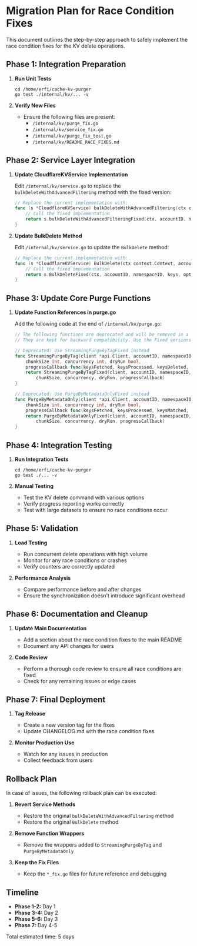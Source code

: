 # Migration Plan for Race Condition Fixes

This document outlines the step-by-step approach to safely implement the race condition fixes for the KV delete operations.

## Phase 1: Integration Preparation

1. **Run Unit Tests**
   ```
   cd /home/erfi/cache-kv-purger
   go test ./internal/kv/... -v
   ```

2. **Verify New Files**
   - Ensure the following files are present:
     - `/internal/kv/purge_fix.go`
     - `/internal/kv/service_fix.go`
     - `/internal/kv/purge_fix_test.go`
     - `/internal/kv/README_RACE_FIXES.md`

## Phase 2: Service Layer Integration

1. **Update CloudflareKVService Implementation**

   Edit `/internal/kv/service.go` to replace the `bulkDeleteWithAdvancedFiltering` method with the fixed version:

   ```go
   // Replace the current implementation with:
   func (s *CloudflareKVService) bulkDeleteWithAdvancedFiltering(ctx context.Context, accountID, namespaceID string, keys []string, options BulkDeleteOptions) (int, error) {
       // Call the fixed implementation
       return s.bulkDeleteWithAdvancedFilteringFixed(ctx, accountID, namespaceID, keys, options)
   }
   ```

2. **Update BulkDelete Method**

   Edit `/internal/kv/service.go` to update the `BulkDelete` method:

   ```go
   // Replace the current implementation with:
   func (s *CloudflareKVService) BulkDelete(ctx context.Context, accountID, namespaceID string, keys []string, options BulkDeleteOptions) (int, error) {
       // Call the fixed implementation
       return s.BulkDeleteFixed(ctx, accountID, namespaceID, keys, options)
   }
   ```

## Phase 3: Update Core Purge Functions

1. **Update Function References in purge.go**

   Add the following code at the end of `/internal/kv/purge.go`:

   ```go
   // The following functions are deprecated and will be removed in a future release.
   // They are kept for backward compatibility. Use the Fixed versions instead.

   // Deprecated: Use StreamingPurgeByTagFixed instead
   func StreamingPurgeByTag(client *api.Client, accountID, namespaceID, tagField, tagValue string,
       chunkSize int, concurrency int, dryRun bool,
       progressCallback func(keysFetched, keysProcessed, keysDeleted, total int)) (int, error) {
       return StreamingPurgeByTagFixed(client, accountID, namespaceID, tagField, tagValue, 
           chunkSize, concurrency, dryRun, progressCallback)
   }

   // Deprecated: Use PurgeByMetadataOnlyFixed instead
   func PurgeByMetadataOnly(client *api.Client, accountID, namespaceID, metadataField, metadataValue string,
       chunkSize int, concurrency int, dryRun bool,
       progressCallback func(keysFetched, keysProcessed, keysMatched, keysDeleted, total int)) (int, error) {
       return PurgeByMetadataOnlyFixed(client, accountID, namespaceID, metadataField, metadataValue,
           chunkSize, concurrency, dryRun, progressCallback)
   }
   ```

## Phase 4: Integration Testing

1. **Run Integration Tests**
   ```
   cd /home/erfi/cache-kv-purger
   go test ./... -v
   ```

2. **Manual Testing**
   - Test the KV delete command with various options
   - Verify progress reporting works correctly
   - Test with large datasets to ensure no race conditions occur

## Phase 5: Validation

1. **Load Testing**
   - Run concurrent delete operations with high volume
   - Monitor for any race conditions or crashes
   - Verify counters are correctly updated

2. **Performance Analysis**
   - Compare performance before and after changes
   - Ensure the synchronization doesn't introduce significant overhead

## Phase 6: Documentation and Cleanup

1. **Update Main Documentation**
   - Add a section about the race condition fixes to the main README
   - Document any API changes for users

2. **Code Review**
   - Perform a thorough code review to ensure all race conditions are fixed
   - Check for any remaining issues or edge cases

## Phase 7: Final Deployment

1. **Tag Release**
   - Create a new version tag for the fixes
   - Update CHANGELOG.md with the race condition fixes

2. **Monitor Production Use**
   - Watch for any issues in production
   - Collect feedback from users

## Rollback Plan

In case of issues, the following rollback plan can be executed:

1. **Revert Service Methods**
   - Restore the original `bulkDeleteWithAdvancedFiltering` method
   - Restore the original `BulkDelete` method

2. **Remove Function Wrappers**
   - Remove the wrappers added to `StreamingPurgeByTag` and `PurgeByMetadataOnly`

3. **Keep the Fix Files**
   - Keep the `*_fix.go` files for future reference and debugging

## Timeline

- **Phase 1-2:** Day 1
- **Phase 3-4:** Day 2
- **Phase 5-6:** Day 3
- **Phase 7:** Day 4-5

Total estimated time: 5 days